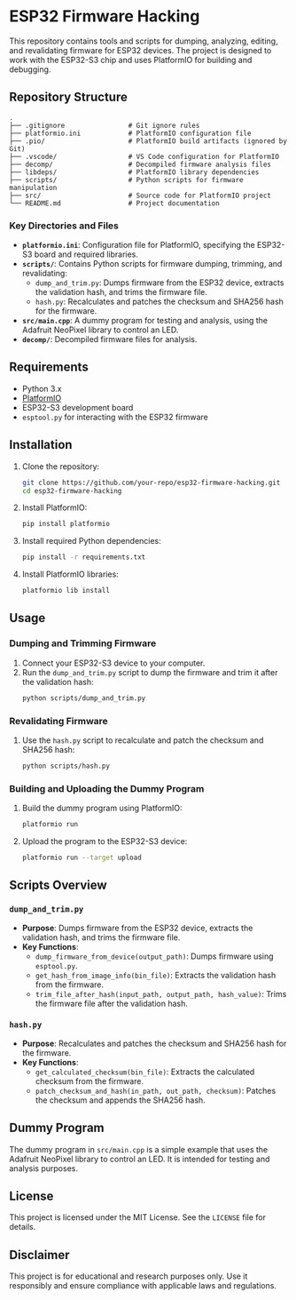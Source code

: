 # ESP32 Firmware Hacking

This repository contains tools and scripts for dumping, analyzing, editing, and revalidating firmware for ESP32 devices. The project is designed to work with the ESP32-S3 chip and uses PlatformIO for building and debugging.

## Repository Structure

```
.
├── .gitignore                # Git ignore rules
├── platformio.ini            # PlatformIO configuration file
├── .pio/                     # PlatformIO build artifacts (ignored by Git)
├── .vscode/                  # VS Code configuration for PlatformIO
├── decomp/                   # Decompiled firmware analysis files
├── libdeps/                  # PlatformIO library dependencies
├── scripts/                  # Python scripts for firmware manipulation
├── src/                      # Source code for PlatformIO project
└── README.md                 # Project documentation
```

### Key Directories and Files

- **`platformio.ini`**: Configuration file for PlatformIO, specifying the ESP32-S3 board and required libraries.
- **`scripts/`**: Contains Python scripts for firmware dumping, trimming, and revalidating:
  - `dump_and_trim.py`: Dumps firmware from the ESP32 device, extracts the validation hash, and trims the firmware file.
  - `hash.py`: Recalculates and patches the checksum and SHA256 hash for the firmware.
- **`src/main.cpp`**: A dummy program for testing and analysis, using the Adafruit NeoPixel library to control an LED.
- **`decomp/`**: Decompiled firmware files for analysis.

## Requirements

- Python 3.x
- [PlatformIO](https://platformio.org/)
- ESP32-S3 development board
- `esptool.py` for interacting with the ESP32 firmware

## Installation

1. Clone the repository:
   ```sh
   git clone https://github.com/your-repo/esp32-firmware-hacking.git
   cd esp32-firmware-hacking
   ```

2. Install PlatformIO:
   ```sh
   pip install platformio
   ```

3. Install required Python dependencies:
   ```sh
   pip install -r requirements.txt
   ```

4. Install PlatformIO libraries:
   ```sh
   platformio lib install
   ```

## Usage

### Dumping and Trimming Firmware

1. Connect your ESP32-S3 device to your computer.
2. Run the `dump_and_trim.py` script to dump the firmware and trim it after the validation hash:
   ```sh
   python scripts/dump_and_trim.py
   ```

### Revalidating Firmware

1. Use the `hash.py` script to recalculate and patch the checksum and SHA256 hash:
   ```sh
   python scripts/hash.py
   ```

### Building and Uploading the Dummy Program

1. Build the dummy program using PlatformIO:
   ```sh
   platformio run
   ```

2. Upload the program to the ESP32-S3 device:
   ```sh
   platformio run --target upload
   ```

## Scripts Overview

### `dump_and_trim.py`

- **Purpose**: Dumps firmware from the ESP32 device, extracts the validation hash, and trims the firmware file.
- **Key Functions**:
  - `dump_firmware_from_device(output_path)`: Dumps firmware using `esptool.py`.
  - `get_hash_from_image_info(bin_file)`: Extracts the validation hash from the firmware.
  - `trim_file_after_hash(input_path, output_path, hash_value)`: Trims the firmware file after the validation hash.

### `hash.py`

- **Purpose**: Recalculates and patches the checksum and SHA256 hash for the firmware.
- **Key Functions**:
  - `get_calculated_checksum(bin_file)`: Extracts the calculated checksum from the firmware.
  - `patch_checksum_and_hash(in_path, out_path, checksum)`: Patches the checksum and appends the SHA256 hash.

## Dummy Program

The dummy program in `src/main.cpp` is a simple example that uses the Adafruit NeoPixel library to control an LED. It is intended for testing and analysis purposes.

## License

This project is licensed under the MIT License. See the `LICENSE` file for details.

## Disclaimer

This project is for educational and research purposes only. Use it responsibly and ensure compliance with applicable laws and regulations.